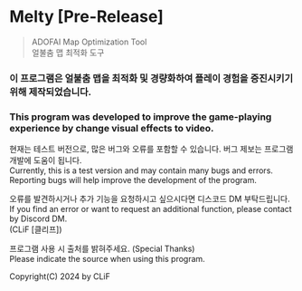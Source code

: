 # Melty [Pre-Release]
> ADOFAI Map Optimization Tool      
> 얼불춤 맵 최적화 도구

### 이 프로그램은 얼불춤 맵을 최적화 및 경량화하여 플레이 경험을 증진시키기 위해 제작되었습니다.   
### This program was developed to improve the game-playing experience by change visual effects to video.   

현재는 테스트 버전으로, 많은 버그와 오류를 포함할 수 있습니다. 버그 제보는 프로그램 개발에 도움이 됩니다.    
Currently, this is a test version and may contain many bugs and errors. Reporting bugs will help improve the development of the program.

오류를 발견하시거나 추가 기능을 요청하시고 싶으시다면 디스코드 DM 부탁드립니다.    
If you find an error or want to request an additional function, please contact by Discord DM.   
(CLiF [클리프])   
  
프로그램 사용 시 출처를 밝혀주세요. (Special Thanks)   
Please indicate the source when using this program.   
   
Copyright(C) 2024 by CLiF   
